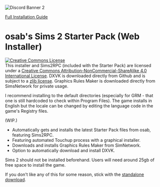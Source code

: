 
![Discord Banner 2](https://discordapp.com/api/guilds/912700195249197086/widget.png?style=banner2)

<a rel="guide" href="https://docs.google.com/document/d/1UT0HX3cO4xLft2KozGypU_N7ZcGQVr-54QD9asFsx5U/edit#">Full Installation Guide</a>

# osab's Sims 2 Starter Pack (Web Installer)
<a rel="license" href="http://creativecommons.org/licenses/by-nc-sa/4.0/"><img alt="Creative Commons License" style="border-width:0" src="https://i.creativecommons.org/l/by-nc-sa/4.0/88x31.png" /></a><br />This installer and Sims2RPC (included with the Starter Pack) are licensed under a <a rel="license" href="http://creativecommons.org/licenses/by-nc-sa/4.0/">Creative Commons Attribution-NonCommercial-ShareAlike 4.0 International License</a>. DXVK is downloaded directly from Github and is subject to a <a rel="license" href="https://github.com/doitsujin/dxvk/blob/master/LICENSE">zlib license</a>. Graphics Rules Maker is downloaded directly from SimsNetwork for private usage.

I recommend installing to the default directories (especially for GRM - that one is still hardcoded to check within Program Files). The game installs in English but the locale can be changed by editing the language code in the game's Registry files.

(WIP.) 
- Automatically gets and installs the latest Starter Pack files from osab, featuring Sims2RPC. 
- Featuring automated Touchup process with a graphical installer.
- Downloads and installs Graphics Rules Maker from SimNetwork.
- Option to automatically download and install DXVK.

Sims 2 should not be installed beforehand. Users will need around 25gb of free space to install the game.

If you don't like any of this for some reason, stick with the <a href="https://www.mediafire.com/file/ejbhtnu8itob4t0/TS2Store_Ultimate_Collection.7z/file">standalone download</a>.
